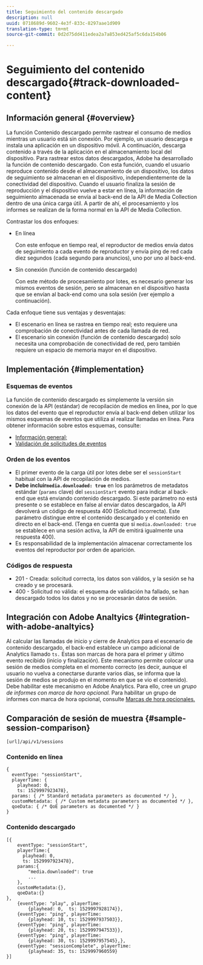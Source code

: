 ```yaml
---
title: Seguimiento del contenido descargado
description: null
uuid: 0718689d-9602-4e3f-833c-8297aae1d909
translation-type: tm+mt
source-git-commit: 0d2d75dd411edea2a7a853ed425af5c6da154b06

---
```



# Seguimiento del contenido descargado{#track-downloaded-content}

## Información general {#overview}

La función Contenido descargado permite rastrear el consumo de medios mientras un usuario está sin conexión. Por ejemplo, un usuario descarga e instala una aplicación en un dispositivo móvil. A continuación, descarga contenido a través de la aplicación en el almacenamiento local del dispositivo. Para rastrear estos datos descargados, Adobe ha desarrollado la función de contenido descargado. Con esta función, cuando el usuario reproduce contenido desde el almacenamiento de un dispositivo, los datos de seguimiento se almacenan en el dispositivo, independientemente de la conectividad del dispositivo. Cuando el usuario finaliza la sesión de reproducción y el dispositivo vuelve a estar en línea, la información de seguimiento almacenada se envía al back-end de la API de Media Collection dentro de una única carga útil. A partir de ahí, el procesamiento y los informes se realizan de la forma normal en la API de Media Collection.

Contrastar los dos enfoques:

* En línea

   Con este enfoque en tiempo real, el reproductor de medios envía datos de seguimiento a cada evento de reproductor y envía ping de red cada diez segundos (cada segundo para anuncios), uno por uno al back-end.

* Sin conexión (función de contenido descargado)

   Con este método de procesamiento por lotes, es necesario generar los mismos eventos de sesión, pero se almacenan en el dispositivo hasta que se envían al back-end como una sola sesión (ver ejemplo a continuación).

Cada enfoque tiene sus ventajas y desventajas:
* El escenario en línea se rastrea en tiempo real; esto requiere una comprobación de conectividad antes de cada llamada de red.
* El escenario sin conexión (función de contenido descargado) solo necesita una comprobación de conectividad de red, pero también requiere un espacio de memoria mayor en el dispositivo.

## Implementación {#implementation}

### Esquemas de eventos

La función de contenido descargado es simplemente la versión sin conexión de la API (estándar) de recopilación de medios en línea, por lo que los datos del evento que el reproductor envía al back-end deben utilizar los mismos esquemas de eventos que utiliza al realizar llamadas en línea. Para obtener información sobre estos esquemas, consulte:
* [Información general;](/help/media-collection-api/mc-api-overview.md)
* [Validación de solicitudes de eventos](/help/media-collection-api/mc-api-impl/mc-api-validate-reqs.md)

### Orden de los eventos

* El primer evento de la carga útil por lotes debe ser el `sessionStart` habitual con la API de recopilación de medios.
* **Debe incluir`media.downloaded: true`** en los parámetros de metadatos estándar (`params` clave) del `sessionStart` evento para indicar al back-end que está enviando contenido descargado. Si este parámetro no está presente o se establece en false al enviar datos descargados, la API devolverá un código de respuesta 400 (Solicitud incorrecta). Este parámetro distingue entre el contenido descargado y el contenido en directo en el back-end. (Tenga en cuenta que si `media.downloaded: true` se establece en una sesión activa, la API de emitirá igualmente una respuesta 400).
* Es responsabilidad de la implementación almacenar correctamente los eventos del reproductor por orden de aparición.

### Códigos de respuesta

* 201 - Creada: solicitud correcta, los datos son válidos, y la sesión se ha creado y se procesará.
* 400 - Solicitud no válida: el esquema de validación ha fallado, se han descargado todos los datos y no se procesarán datos de sesión.

## Integración con Adobe Analtyics {#integration-with-adobe-analtyics}

Al calcular las llamadas de inicio y cierre de Analytics para el escenario de contenido descargado, el back-end establece un campo adicional de Analytics llamado `ts.` Estas son marcas de hora para el primer y último evento recibido (inicio y finalización). Este mecanismo permite colocar una sesión de medios completa en el momento correcto (es decir, aunque el usuario no vuelva a conectarse durante varios días, se informa que la sesión de medios se produjo en el momento en que se vio el contenido). Debe habilitar este mecanismo en Adobe Analytics. Para ello, cree un _grupo de informes con marca de hora opcional._ Para habilitar un grupo de informes con marca de hora opcional, consulte [Marcas de hora opcionales.](https://docs.adobe.com/content/help/en/analytics/admin/admin-tools/timestamp-optional.html)

## Comparación de sesión de muestra {#sample-session-comparison}

```
[url]/api/v1/sessions
```

### Contenido en línea

```
{ 
  eventType: "sessionStart", 
  playerTime: { 
    playhead: 0,  
    ts: 1529997923478},  
  params: { /* Standard metadata parameters as documented */ },  
  customMetadata: { /* Custom metadata parameters as documented */ },  
  qoeData: { /* QoE parameters as documented */ } 
}
```

### Contenido descargado

```
[{ 
    eventType: "sessionStart", 
    playerTime:{
      playhead: 0, 
      ts: 1529997923478},  
    params:{
        "media.downloaded": true
        ...
    }, 
    customMetadata:{},  
    qoeData:{} 
}, 
    {eventType: "play", playerTime:
        {playhead: 0,  ts: 1529997928174}}, 
    {eventType: "ping", playerTime:
        {playhead: 10, ts: 1529997937503}}, 
    {eventType: "ping", playerTime:
        {playhead: 20, ts: 1529997947533}}, 
    {eventType: "ping", playerTime:
        {playhead: 30, ts: 1529997957545},}, 
    {eventType: "sessionComplete", playerTime:
        {playhead: 35, ts: 1529997960559} 
}]
```

